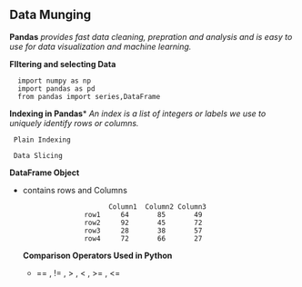    ## Data Munging

__Pandas__ *provides fast data cleaning, prepration and analysis and is easy to use for data visualization and machine learning.*

__FIltering and selecting Data__

      import numpy as np 
      import pandas as pd
      from pandas import series,DataFrame
      
   __Indexing in Pandas__* *An index is a list of integers or labels we use to uniquely identify rows or columns.*
     
     Plain Indexing
     
     Data Slicing 
     
   __DataFrame Object__
   * contains rows and Columns
     
                              Column1  Column2 Column3 
                        row1     64       85       49       
                        row2     92       45       72
                        row3     28       38       57
                        row4     72       66       27

     __Comparison Operators Used in Python__
      * == , != , > , < , >= , <=



















